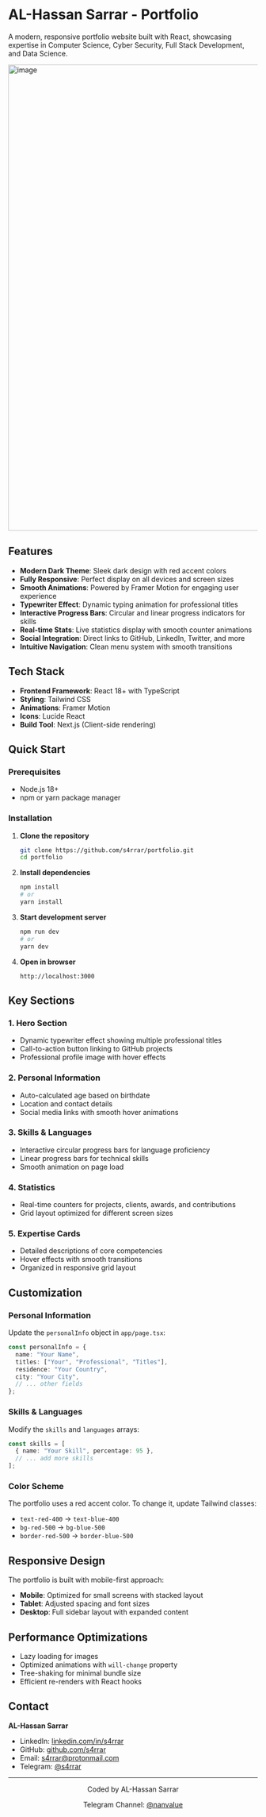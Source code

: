 # AL-Hassan Sarrar - Portfolio

A modern, responsive portfolio website built with React, showcasing expertise in Computer Science, Cyber Security, Full Stack Development, and Data Science.

<img width="1919" height="939" alt="image" src="https://github.com/user-attachments/assets/d917cc07-fddd-4158-ab2d-31e5a5e43444" />

## Features

- **Modern Dark Theme**: Sleek dark design with red accent colors
- **Fully Responsive**: Perfect display on all devices and screen sizes
- **Smooth Animations**: Powered by Framer Motion for engaging user experience
- **Typewriter Effect**: Dynamic typing animation for professional titles
- **Interactive Progress Bars**: Circular and linear progress indicators for skills
- **Real-time Stats**: Live statistics display with smooth counter animations
- **Social Integration**: Direct links to GitHub, LinkedIn, Twitter, and more
- **Intuitive Navigation**: Clean menu system with smooth transitions

## Tech Stack

- **Frontend Framework**: React 18+ with TypeScript
- **Styling**: Tailwind CSS
- **Animations**: Framer Motion
- **Icons**: Lucide React
- **Build Tool**: Next.js (Client-side rendering)

## Quick Start

### Prerequisites

- Node.js 18+ 
- npm or yarn package manager

### Installation

1. **Clone the repository**
   ```bash
   git clone https://github.com/s4rrar/portfolio.git
   cd portfolio
   ```

2. **Install dependencies**
   ```bash
   npm install
   # or
   yarn install
   ```

3. **Start development server**
   ```bash
   npm run dev
   # or
   yarn dev
   ```

4. **Open in browser**
   ```
   http://localhost:3000
   ```

## Key Sections

### 1. **Hero Section**
- Dynamic typewriter effect showing multiple professional titles
- Call-to-action button linking to GitHub projects
- Professional profile image with hover effects

### 2. **Personal Information**
- Auto-calculated age based on birthdate
- Location and contact details
- Social media links with smooth hover animations

### 3. **Skills & Languages**
- Interactive circular progress bars for language proficiency
- Linear progress bars for technical skills
- Smooth animation on page load

### 4. **Statistics**
- Real-time counters for projects, clients, awards, and contributions
- Grid layout optimized for different screen sizes

### 5. **Expertise Cards**
- Detailed descriptions of core competencies
- Hover effects with smooth transitions
- Organized in responsive grid layout

## Customization

### Personal Information
Update the `personalInfo` object in `app/page.tsx`:

```typescript
const personalInfo = {
  name: "Your Name",
  titles: ["Your", "Professional", "Titles"],
  residence: "Your Country",
  city: "Your City",
  // ... other fields
};
```

### Skills & Languages
Modify the `skills` and `languages` arrays:

```typescript
const skills = [
  { name: "Your Skill", percentage: 95 },
  // ... add more skills
];
```

### Color Scheme
The portfolio uses a red accent color. To change it, update Tailwind classes:
- `text-red-400` → `text-blue-400`
- `bg-red-500` → `bg-blue-500`
- `border-red-500` → `border-blue-500`

## Responsive Design

The portfolio is built with mobile-first approach:
- **Mobile**: Optimized for small screens with stacked layout
- **Tablet**: Adjusted spacing and font sizes
- **Desktop**: Full sidebar layout with expanded content

## Performance Optimizations

- Lazy loading for images
- Optimized animations with `will-change` property
- Tree-shaking for minimal bundle size
- Efficient re-renders with React hooks


## Contact

**AL-Hassan Sarrar**
- LinkedIn: [linkedin.com/in/s4rrar](https://www.linkedin.com/in/s4rrar)
- GitHub: [github.com/s4rrar](https://github.com/s4rrar)
- Email: s4rrar@protonmail.com
- Telegram: [@s4rrar](https://t.me/s4rrar)

---

<div align="center">
  <p>Coded by AL-Hassan Sarrar</p>
  <p>Telegram Channel: <a href="https://t.me/nanvalue">@nanvalue</a></p>
</div>
